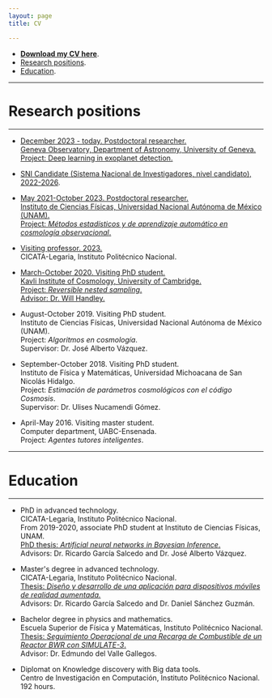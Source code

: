 ```yaml
---
layout: page
title: CV

---
```


- [**Download my CV here**](https://www.dropbox.com/s/o1vxmjvus3y4ewj/CV_eng.pdf?dl=0).
- [Research positions](#research-positions).
- [Education](#education).

-----------------------------------------------------------



# Research positions 
---

 - <a href="https://nccr-planets.ch/de/team/gomez-vargas-isidro-dr/">December 2023 - today. Postdoctoral researcher.<br>
   Geneva Observatory, Department of Astronomy, University of Geneva. <br>
   Project: Deep learning in exoplanet detection. </a>

 - [SNI Candidate (Sistema Nacional de Investigadores, nivel candidato), 2022-2026](https://www.dropbox.com/scl/fi/wmg5pioxeaqgnh7gfzwtw/SNI_distincion.pdf?rlkey=8zjrzu1r9p382g98eaevdi579&dl=0).
 
- <a href="https://www.fis.unam.mx/directorio/1333/isidro-strong-gomez-strong-vargas">May 2021-October 2023. Postdoctoral researcher.<br>
  Instituto de Ciencias Físicas, Universidad Nacional Autónoma de México (UNAM). <br>
  Project: *Métodos estadísticos y de aprendizaje automático en cosmología observacional*.</a>
 
 - [Visiting professor. 2023.](https://www.dropbox.com/scl/fi/pmdukb9y42k9rjyaac03o/17341-EA-23-Isidro-G-mez-Vargas.pdf?rlkey=zl6nn6tbnz5f5xd7u6ltnumvb&dl=0) <br>
   CICATA-Legaria, Instituto Politécnico Nacional.<br>  
  
 - <a href="https://www.willhandley.co.uk/students/">March-October 2020. Visiting PhD student.<br>
  Kavli Institute of Cosmology, University of Cambridge.<br> 
  [Project: *Reversible nested sampling*.](https://www.dropbox.com/scl/fi/myj362tlw6bnsktidc7t3/2letters_Camb_Handley.pdf?rlkey=nez29to3vxa9juydfbb87aa3g&dl=0)<br></a>
  <a href="https://www.willhandley.co.uk/students/">Advisor: Dr. Will Handley.</a>

- August-October 2019. Visiting PhD student. <br> 
  Instituto de Ciencias Físicas, Universidad Nacional Autónoma de México (UNAM). <br> 
  Project: *Algoritmos en cosmología*. <br>
  Supervisor: Dr. José Alberto Vázquez.

- September-October 2018. Visiting PhD student. <br> 
  Instituto de Física y Matemáticas, Universidad Michoacana de San Nicolás Hidalgo. <br> 
  Project: *Estimación de parámetros cosmológicos con el código Cosmosis*. <br> 
  Supervisor: Dr. Ulises Nucamendi Gómez.

- April-May 2016. Visiting master student. <br> 
  Computer department, UABC-Ensenada. <br> 
  Project: *Agentes tutores inteligentes*.


---
# Education

---

- PhD in advanced technology.<br> 
  CICATA-Legaria, Instituto Politécnico Nacional.<br> 
  From 2019-2020, associate PhD student at Instituto de Ciencias Físicas, UNAM. <br>
  <a href="https://www.academia.edu/49505808/Artificial_neural_networks_in_Bayesian_inference">PhD thesis: *Artificial neural networks in Bayesian Inference*.</a> <br>
  Advisors: Dr. Ricardo García Salcedo and Dr. José Alberto Vázquez.

- Master's degree in advanced technology.<br>
 CICATA-Legaria, Instituto Politécnico Nacional. <br>
 <a href="https://tesis.ipn.mx/handle/123456789/24066">Thesis: *Diseño y desarrollo de una aplicación para dispositivos móviles de realidad aumentada.* </a><br>
 Advisors: Dr. Ricardo García Salcedo and Dr. Daniel Sánchez Guzmán.

- Bachelor degree in physics and mathematics. <br>
  Escuela Superior de Física y Matemáticas, Instituto Politécnico Nacional. <br>
 <a href="https://www.academia.edu/35480399/Seguimiento_operacional_de_una_recarga_de_combustible_de_un_reactor_BWR_con_SIMULATE_3">Thesis: *Seguimiento Operacional de una Recarga de Combustible de un Reactor BWR con SIMULATE-3*. </a><br>
  Advisor: Dr. Edmundo del Valle Gallegos. 

- Diplomat on Knowledge discovery with Big data tools. <br>
  Centro de Investigación en Computación, Instituto Politécnico Nacional. <br>
  192 hours.


